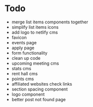 # Todo

- merge list items components together
- simplify list items icons
- add logo to netlify cms
- favicon
- events page
- apply page
- form functionality
- clean up code
- upcoming meeting cms
- stats cms
- rent hall cms
- points cms
- affiliated websites check links
- section spacing component
- logo component
- better post not found page
